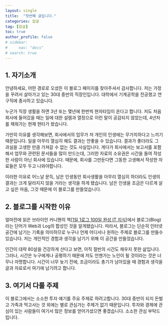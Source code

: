 ```yaml
---
layout: single
title:  "첫번째 글입니다."
categories: 잡글
tag: [잡글]
toc: true
author_profile: false
# sidebar:
#     nav: "docs"
# search: true
---
```




## 1. 자기소개

안녕하세요, 어떤 경로로 오셨든 이 블로그 페이지를 찾아주셔서 감사합니다. 저는 가정을 꾸려서 살아가고 있는 30대 중반의 직장인입니다. 대학에서 기계공학을 전공했고 연구직에 종사하고 있습니다. 

누군가 직장 생활을 하면 3년 또는 몇년에 한번씩 현자타임이 온다고 합니다. 저도 처음 회사에 들어갔을 때는 일에 대한 설렘과 열정으로 이런 말이 공감되지 않았는데, 4년차를 채워가는 현재 현타가 왔습니다. 

가만히 이유를 생각해보면, 회사에서의 업무가 저 개인의 인생에는 무가치하다고 느끼기 때문입니다. 일을 아무리  열심히 해도 결과는 안좋을 수 있습니다. 결과가 좋더라도 그 과실을 고생한 만큼 가져갈 수 없는 것도 사실입니다. 게다가 회사에서는 보고서를 포함해서 업무와 관련된 문서들을 많이 만드는데, 그러한 자료의 소유권은 시간을 들여 작성한 사람이 아닌 회사에 있습니다. 때문에, 회사를 그만둔다면 그동한 고생해서 작성한 자료들은 모두 두고 나와야합니다.

이러한 이유로 어느날 문득, 남은 인생동안 회사생활을 아무리 열심히 하더라도 인생의 결과는 크게 달라지지 않을 거라는 생각을 하게 됐습니다. 남은 인생을 조금은 다르게 살고 싶은 마음, 그것 때문에 이 블로그를 만들었습니다.

## 2. 블로그를 시작한 이유

얼마전에 읽은 브라이언 커니핸의 책[[1일 1로그 100일 완성 IT 지식](https://books.google.co.kr/books/about/1%EC%9D%BC_1%EB%A1%9C%EA%B7%B8_100%EC%9D%BC_%EC%99%84%EC%84%B1_IT_%EC%A7%80%EC%8B%9D.html?id=j-TWzgEACAAJ&redir_esc=y)]에서 블로그(Blog)라는 단어가 Web과 Log의 합성인 것을  알게됐습니다. 따라서, 블로그는 단순히 인터넷 공간에 남기는 기록을 의미하므로 누구나 언제 어디서나 원하는 주제로 블로그를 만들수 있습니다. 저는 개인적인 경험과 생각을 남기기 위해 이 공간을 만들었습니다.

인간이 대략 80살을 건강하게 산다고 보면, 아직 절반의 시간도 채우지 못한 삶입니다. 그러나, 시간은 누구에게나 공평하기 때문에 저도 언젠가는 노인이 될 것이라는 것은 너무나 자명합니다. 시간이 너무 늦기 전에, 조금이라도 총기가 남아있을 때 경험과 생각을 글과 자료로서 여기에 남기려고 합니다. 

## 3. 여기서 다룰 주제

이 블로그에서는 소소한 투자 얘기를 주요 주제로 하려고합니다. 30대 중반이 되지 돈벌고 가족과 먹고사는 것 외에는 별로 관심가는 주제가 없기 때문입니다. 투자와 경제에 관심이 있는 사람들이 여기서 많은 정보를 얻어가셨으면 좋겠습니다. 소소한 관심 부탁드립니다.



<!-- # 오늘 처음 블로그를 만들었어요.
<!-- {: .notice--danger} -->
<!-- 공지 추가 -->
<!-- <div class="notice--danger">

<h4> 공지사항 입니다. </h4>
<ul>
    <li>공지사항 순서 1</li>
    <li>공지사항 순서 2</li>
    <li>공지사항 순서 3</li>
</ul>
</div> -->

<!-- 버튼 추가 -->
<!-- [Danger Button Text](https://google.com){: .btn .btn--danger} -->

<!-- ## 이미지목차

### 이미지세부목차 1

이미지입니다.

![KakaoTalk_20231120_202853537](/images/2024-07-26-first/KakaoTalk_20231120_202853537-1722607124845-7.jpg)

### 이미지세부목차 2

이미지입니다.

### 이미지세부목차 3

이미지입니다.

앞으로 열심히 해보겠습니다.



# 샘플코드

```python
# Block: VIDEO: Causal and zero-phase-shift filters
import numpy as np
import matplotlib.pyplot as plt
from scipy import signal
import scipy
import copy

# Block: Create a simple signal
data = np.concatenate((np.zeros(100), np.cos(np.linspace(np.pi/2, 5*np.pi/2, 10)), np.zeros(100)), axis=0)
n = len(data)

# plot it and its power spectrum
plt.subplot(121)
plt.plot(range(0, n), data, 'ko-')
plt.xlim([0, n+1])
plt.title('Original signal')
plt.xlabel('Time points (a.u.)')

plt.subplot(122)
plt.plot(np.linspace(0, 1, n), np.abs(scipy.fftpack.fft(data)), 'ko-')
plt.xlim([0, 0.5])
plt.xlabel('Frequency (norm.)')
plt.ylabel('Energy')
plt.title('Frequency-domain signal representation')
plt.show()

# Block: Apply a low-pass causal filter
# note: frequency listed as fraction of Nyquist (not sampling rate!)
fkern = signal.firwin(51, 0.6)
fdata = signal.lfilter(fkern, 1, data)
plt.plot(range(0, n), data, label='Original')
plt.plot(range(0, n), fdata, label='Forward filtered')
plt.legend()
plt.show()

# flip the signal backwards
fdataFlip = fdata[::-1]
# and show its spectrum
plt.plot(np.linspace(0, 1, n), np.abs(scipy.fftpack.fft(data)), 'ko-')
plt.plot(np.linspace(0, 1, n), np.abs(scipy.fftpack.fft(fdataFlip)), 'r')
plt.xlim([0, 0.5])
plt.show()

# filter the flipped signal
fdataF = signal.lfilter(fkern, 1, fdataFlip)
plt.plot(range(0, n), data, label='Original')
plt.plot(range(0, n), fdataF, label='Backward filtered')
plt.legend()
plt.show()

# finally, flip the double-filtered signal
fdataF = fdataF[::-1]
plt.plot(range(0, n), data, label='Original')
plt.plot(range(0, n), fdataF, label='Zero-phase filtered')
plt.legend()
plt.show()

``` -->
